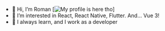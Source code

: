 - 👋 Hi, I’m Roman [![My profile is here tho](https://roman1510.github.io/)]
- 👀 I’m interested in React, React Native, Flutter. And... Vue 3!
- 🌱 I always learn, and I work as a developer
<!---
:)
--->
